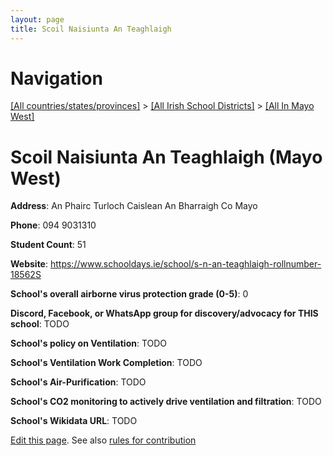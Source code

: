 ```yaml
---
layout: page
title: Scoil Naisiunta An Teaghlaigh
---
```

# Navigation

[[All countries/states/provinces]](../../..) > [[All Irish School Districts]](../..) > [[All In Mayo West]](..)

# Scoil Naisiunta An Teaghlaigh (Mayo West)

**Address**: An Phairc Turloch Caislean An Bharraigh Co Mayo

**Phone**: 094 9031310

**Student Count**: 51

**Website**: <https://www.schooldays.ie/school/s-n-an-teaghlaigh-rollnumber-18562S>

**School's overall airborne virus protection grade (0-5)**: 0

**Discord, Facebook, or WhatsApp group for discovery/advocacy for THIS school**: TODO

**School's policy on Ventilation**: TODO

**School's Ventilation Work Completion**: TODO

**School's Air-Purification**: TODO

**School's CO2 monitoring to actively drive ventilation and filtration**: TODO

**School's Wikidata URL**: TODO


[Edit this page](https://github.com/ventilate-schools/Ireland/edit/main/./Mayo_West/Scoil_Naisiunta_An_Teaghlaigh.md). See also [rules for contribution](../../../contribution-rules/)